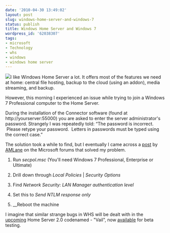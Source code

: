 ```yaml
---
date: '2010-04-30 13:49:02'
layout: post
slug: windows-home-server-and-windows-7
status: publish
title: Windows Home Server and Windows 7
wordpress_id: '62038307'
tags:
- microsoft
- Technology
- whs
- windows
- windows home server
---
```


![](http://timk.co.za/wp-content/uploads/2010/04/windows-home-server-logo.jpg)I like Windows Home Server a lot. It offers most of the features we need at home: central file hosting, backup to the cloud (using an addon), media streaming, and backup.

However, this morning I experienced an issue while trying to join a Windows 7 Professional computer to the Home Server.

During the installation of the Connector software (found at http://yourserver:55000) you are asked to enter the server administrator's password. Strangely I was repeatedly told: “The password is incorrect.  Please retype your password.  Letters in passwords must be typed using the correct case.”

The solution took a while to find, but I eventually I came across a [post](http://social.microsoft.com/Forums/en-US/whssoftware/thread/df3182a5-e134-4b38-a5a4-e94f1cf71314/) by [AMLane](http://social.microsoft.com/Profile/en-US/?user=AMlane&referrer=http%3a%2f%2fsocial.microsoft.com%2fForums%2fen-US%2fwhssoftware%2fthread%2fdf3182a5-e134-4b38-a5a4-e94f1cf71314%2f&rh=gi7InVGPn%2flltG4xjdVb125TDS5YtDgtwIh0%2bNMG7R8%3d&sp=forums) on the Microsoft forums that solved my problem.



	
  1. Run _secpol.msc_ (You'll need Windows 7 Professional, Enterprise or Ultimate)

	
  2. Drill down through _Local Policies_ | _Security Options_

	
  3. Find _Network Security: LAN Manager authentication level_

	
  4. Set this to _Send NTLM response only_

	
  5. __Reboot the machine


I imagine that similar strange bugs in WHS will be dealt with in the [upcoming](http://www.engadget.com/2010/04/26/windows-home-server-vail-beta-now-available-for-download-brin/) Home Server 2.0 codenamed - "Vail", now [available](http://windowsteamblog.com/blogs/windowshomeserver/archive/2010/04/26/wanna-peek-at-the-next-version-of-windows-home-server-check-out-the-new-public-beta-for-windows-home-server-code-name-vail.aspx) for beta testing.
